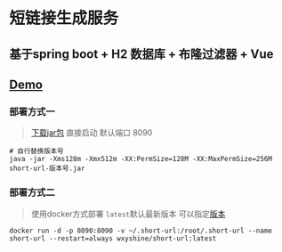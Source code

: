 # 短链接生成服务

## 基于spring boot + H2 数据库 + 布隆过滤器	+ Vue

## <a href="http://42.193.127.130:8090/" target="_blank">Demo</a>

### 部署方式一

> <a href="https://github.com/wxyShine/short-url/releases" target="_blank">下载jar包</a> 直接启动 默认端口 8090

```shell
# 自行替换版本号
java -jar -Xms128m -Xmx512m -XX:PermSize=128M -XX:MaxPermSize=256M  short-url-版本号.jar

```



### 部署方式二

> 使用docker方式部署 `latest`默认最新版本 可以指定<a href="https://hub.docker.com/r/wxyshine/short-url/tags" target="_blank">版本</a>

```shell
docker run -d -p 8090:8090 -v ~/.short-url:/root/.short-url --name short-url --restart=always wxyshine/short-url:latest
```
